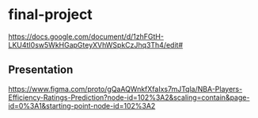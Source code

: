 # final-project

https://docs.google.com/document/d/1zhFGtH-LKU4tI0sw5WkHGapGteyXVhWSpkCzJhq3Th4/edit#

## Presentation

https://www.figma.com/proto/gQaAQWnkfXfaIxs7mJTqla/NBA-Players-Efficiency-Ratings-Prediction?node-id=102%3A2&scaling=contain&page-id=0%3A1&starting-point-node-id=102%3A2
